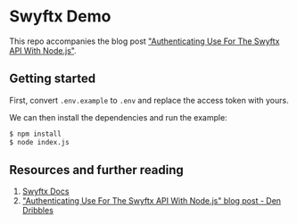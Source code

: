 # Swyftx Demo

This repo accompanies the blog post ["Authenticating Use For The Swyftx API With Node.js"](https://blog.dennisokeeffe.com/blog/2021-09-28-authenticating-use-for-the-swyftx-api-with-nodejs).

## Getting started

First, convert `.env.example` to `.env` and replace the access token with yours.

We can then install the dependencies and run the example:

```s
$ npm install
$ node index.js
```

## Resources and further reading

1. [Swyftx Docs](https://docs.swyftx.com.au/)
2. ["Authenticating Use For The Swyftx API With Node.js" blog post - Den Dribbles](https://blog.dennisokeeffe.com/blog/2021-09-28-authenticating-use-for-the-swyftx-api-with-nodejs)
